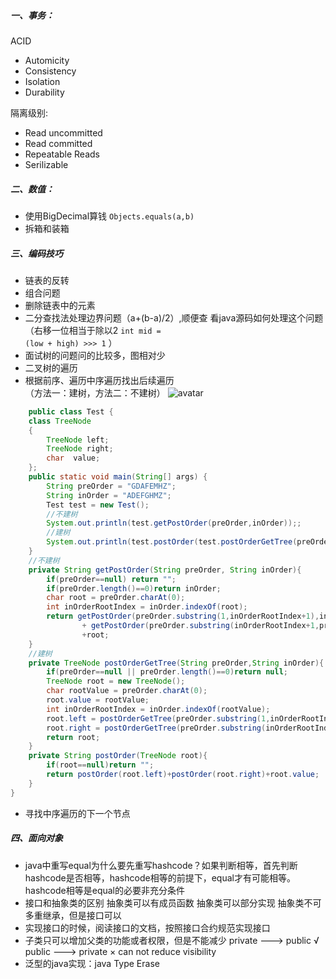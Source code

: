 ﻿##### 一、事务：
 ACID
- Automicity
- Consistency
- Isolation
- Durability


隔离级别:
- Read uncommitted
- Read committed
- Repeatable Reads
- Serilizable
##### 二、数值：
- 使用BigDecimal算钱
<code>Objects.equals(a,b)</code>
- 拆箱和装箱
##### 三、编码技巧
- 链表的反转
- 组合问题
- 删除链表中的元素
- 二分查找法处理边界问题（a+(b-a)/2）,顺便查 看java源码如何处理这个问题</br>
（右移一位相当于除以2
<code>int mid = (low + high) >>> 1</code>
）
- 面试树的问题问的比较多，图相对少
- 二叉树的遍历
- 根据前序、遍历中序遍历找出后续遍历</br>
（方法一：建树，方法二：不建树）
![avatar](http://images2015.cnblogs.com/blog/795187/201510/795187-20151023201552927-578458496.png)
```java
    public class Test {
    class TreeNode
    {
        TreeNode left;
        TreeNode right;
        char  value;
    };
    public static void main(String[] args) {
        String preOrder = "GDAFEMHZ";
        String inOrder = "ADEFGHMZ";
        Test test = new Test();
        //不建树
        System.out.println(test.getPostOrder(preOrder,inOrder));;
        //建树
        System.out.println(test.postOrder(test.postOrderGetTree(preOrder,inOrder) ));
    }
    //不建树
    private String getPostOrder(String preOrder, String inOrder){
        if(preOrder==null) return "";
        if(preOrder.length()==0)return inOrder;
        char root = preOrder.charAt(0);
        int inOrderRootIndex = inOrder.indexOf(root);
        return getPostOrder(preOrder.substring(1,inOrderRootIndex+1),inOrder.substring(0,inOrderRootIndex))
                + getPostOrder(preOrder.substring(inOrderRootIndex+1,preOrder.length()),inOrder.substring(inOrderRootIndex+1,preOrder.length()))
                +root;
    }
    //建树
    private TreeNode postOrderGetTree(String preOrder,String inOrder){
        if(preOrder==null || preOrder.length()==0)return null;
        TreeNode root = new TreeNode();
        char rootValue = preOrder.charAt(0);
        root.value = rootValue;
        int inOrderRootIndex = inOrder.indexOf(rootValue);
        root.left = postOrderGetTree(preOrder.substring(1,inOrderRootIndex+1),inOrder.substring(0,inOrderRootIndex));
        root.right = postOrderGetTree(preOrder.substring(inOrderRootIndex+1,preOrder.length()),inOrder.substring(inOrderRootIndex+1,preOrder.length()));
        return root;
    }
    private String postOrder(TreeNode root){
        if(root==null)return "";
        return postOrder(root.left)+postOrder(root.right)+root.value;
    }
}
```
- 寻找中序遍历的下一个节点
##### 四、面向对象
- java中重写equal为什么要先重写hashcode？如果判断相等，首先判断hashcode是否相等，hashcode相等的前提下，equal才有可能相等。hashcode相等是equal的必要非充分条件
- 接口和抽象类的区别
抽象类可以有成员函数
抽象类可以部分实现
抽象类不可多重继承，但是接口可以
- 实现接口的时候，阅读接口的文档，按照接口合约规范实现接口
- 子类只可以增加父类的功能或者权限，但是不能减少
private ---> public   √
public  ---> private ×
can not reduce visibility
- 泛型的java实现：java Type Erase
